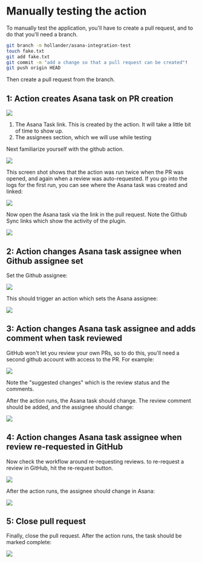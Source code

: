 
# Manually testing the action

To manually test the application, you'll have to create a pull request, and to do that you'll need a branch.

```bash
git branch -m hollander/asana-integration-test
touch fake.txt
git add fake.txt
git commit -m "add a change so that a pull request can be created"!
git push origin HEAD
```
Then create a pull request from the branch.


## 1: Action creates Asana task on PR creation

![](img/pull_request_1.png)

1. The Asana Task link. This is created by the action. It will take a little bit of time to show up. 
2. The assignees section, which we will use while testing

Next familiarize yourself with the github action. 

![](img/action_1.png)

This screen shot shows that the action was run twice when the PR was opened, and again when a review was auto-requested. If you go into the logs for the first run, you can see where the Asana task was created and linked:

![](img/log_create_asana_task.png)

Now open the Asana task via the link in the pull request. Note the Github Sync links which show the activity of the plugin.

![](img/asana_1.png)

## 2: Action changes Asana task assignee when Github assignee set
Set the Github assignee:

![](img/github_assignee.png)

This should trigger an action which sets the Asana assignee:

![](img/asana_assignee_1.png)

## 3: Action changes Asana task assignee and adds comment when task reviewed

GitHub won't let you review your own PRs, so to do this, you'll need a second github account with access to the PR. For example:

![](img/github_review_1.png)

Note the "suggested changes" which is the review status and the comments.

After the action runs, the Asana task should change. The review comment should be added, and the assignee should change:

![](img/asana_assignee_2.png)


## 4: Action changes Asana task assignee when review re-requested in GitHub

Now check the workflow around re-requesting reviews. to re-request a review in GitHub, hit the re-request button.

![](img/github_re_request_review.png)

After the action runs, the assignee should change in Asana:

![](img/asana_assignee_3.png)

## 5: Close pull request

Finally, close the pull request. After the action runs, the task should be marked complete:

![](img/asana_assignee_4.png)






